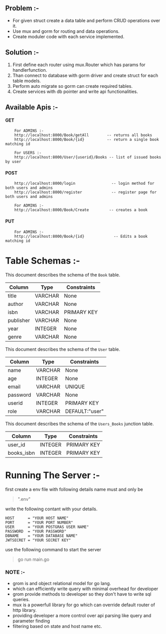 ## Problem :-
- For given struct create a data table and perform CRUD operations over it.
- Use mux and gorm for routing and data operations.
- Create moduler code with each service implemented.

## Solution :-
1. First define each router using mux.Router which has params for handlerfunction.
2. Than connect to database with gorm driver and create struct for each table models.
3. Perform auto migrate so gorm can create required tables.
4. Create services with db pointer and write api functionalities.

## Available Apis :-
#### GET
```
    For ADMINS :-
    http://localhost:8000/Book/getAll        -- returns all books
    http://localhost:8000/Book/{id}          -- return a single book matching id

    For USERS :-
    http://localhost:8000/User/{userid}/Books -- list of issued books by user
```
#### POST
```
    http://localhost:8000/login                -- login method for both users and admins
    http://localhost:8000/register             -- register page for both users and admins

    For ADMINS :-
    http://localhost:8000/Book/Create         -- creates a book
```
#### PUT
```
    For ADMINS :-
    http://localhost:8000/Book/{id}             -- Edits a book matching id
```

# Table Schemas :-

This document describes the schema of the `Book` table.

| Column    | Type     | Constraints   |
| --------- | -------- | ------------- |
| title     | VARCHAR  | None          |
| author    | VARCHAR  | None          |
| isbn      | VARCHAR  | PRIMARY KEY   |
| publisher | VARCHAR  | None          |
| year      | INTEGER  | None          |
| genre     | VARCHAR  | None          |

This document describes the schema of the `User` table.

| Column    | Type     | Constraints   |
| --------- | -------- | ------------- |
| name      | VARCHAR  | None          |
| age       | INTEGER  | None          |
| email     | VARCHAR  | UNIQUE        |
| password  | VARCHAR  | None          |
| userid    | INTEGER  | PRIMARY KEY   |
| role      | VARCHAR  | DEFAULT:"user"|

This document describes the schema of the `Users_Books` junction table.

| Column    | Type     | Constraints   |
| --------- | -------- | ------------- |
| user_id   | INTEGER  | PRIMARY KEY   |
| books_isbn| INTEGER  | PRIMARY KEY   |



# Running The Server :-
first create a env file with following details name must and only be 
> ".env"

write the following contant with your details.
```
HOST      = "YOUR HOST NAME"
PORT      = "YOUR PORT NUMBER"
USER      = "YOUR POSTGRAS USER NAME"
PASSWORD  = "YOUR PASSWORD"
DBNAME    = "YOUR DATABASE NAME"
JWTSECRET = "YOUR SECRET KEY"
```

use the following command to start the server
> go run main.go


### NOTE :-

- grom is and object relational model for go lang.
- which can efficiently write query with minimal overhead for developer 
- grom provide methods to developer so they don't have to write sql queries.
- mux is a powerfull library for go which can override default router of http library.
- providing developer a more control over api parsing like query and parameter finding
- filtering based on state and host name etc.


